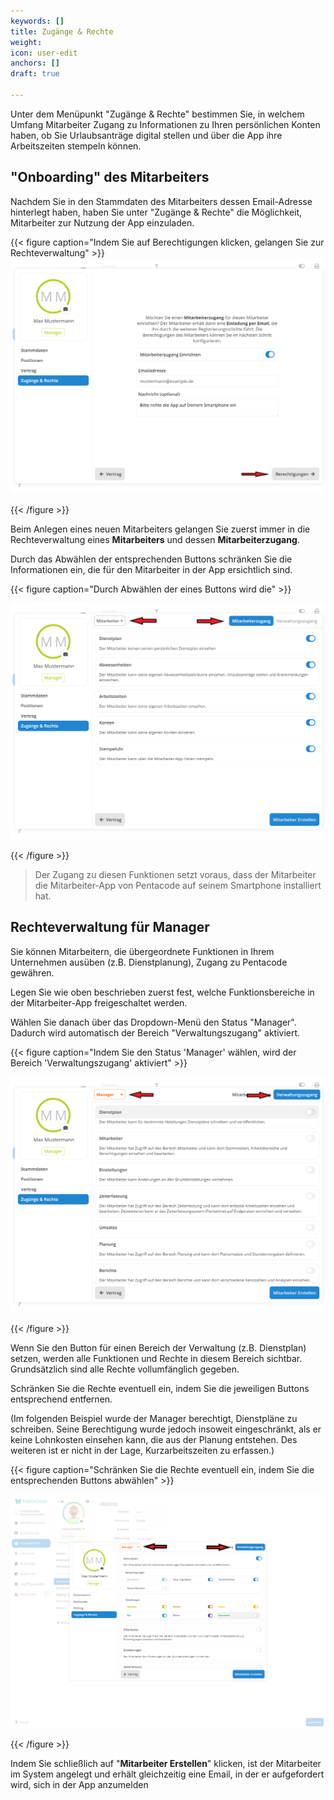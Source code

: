 ```yaml
---
keywords: []
title: Zugänge & Rechte
weight: 
icon: user-edit
anchors: []
draft: true

---
```

Unter dem Menüpunkt "Zugänge & Rechte" bestimmen Sie, in welchem Umfang Mitarbeiter Zugang zu Informationen zu Ihren persönlichen Konten haben, ob Sie Urlaubsanträge digital stellen und über die App ihre Arbeitszeiten stempeln können.

## "Onboarding" des Mitarbeiters

Nachdem Sie in den Stammdaten des Mitarbeiters dessen Email-Adresse hinterlegt haben, haben Sie unter "Zugänge & Rechte" die Möglichkeit, Mitarbeiter zur Nutzung der App einzuladen.

{{< figure caption="Indem Sie auf Berechtigungen klicken, gelangen Sie zur Rechteverwaltung" >}}![](/uploads/blog_update_1-17-0_mitarbeiter-app_ma-app-einrichten_2.png)

{{< /figure >}}

Beim Anlegen eines neuen Mitarbeiters gelangen Sie zuerst immer in die Rechteverwaltung eines **Mitarbeiters** und dessen **Mitarbeiterzugang**.

Durch das Abwählen der entsprechenden Buttons schränken Sie die Informationen ein, die für den Mitarbeiter in der App ersichtlich sind.

{{< figure caption="Durch Abwählen der eines Buttons wird die" >}}

![](/uploads/blog_update_1-17-0_mitarbeiter-app_rechte_1.png)

{{< /figure >}}

> Der Zugang zu diesen Funktionen setzt voraus, dass der Mitarbeiter die Mitarbeiter-App von Pentacode auf seinem Smartphone installiert hat.

## Rechteverwaltung für Manager

Sie können Mitarbeitern, die übergeordnete Funktionen in Ihrem Unternehmen ausüben (z.B. Dienstplanung), Zugang zu Pentacode gewähren.

Legen Sie wie oben beschrieben zuerst fest, welche Funktionsbereiche in der Mitarbeiter-App freigeschaltet werden.

Wählen Sie danach über das Dropdown-Menü den Status "Manager". Dadurch wird automatisch der Bereich "Verwaltungszugang" aktiviert.

{{< figure caption="Indem Sie den Status 'Manager' wählen, wird der Bereich 'Verwaltungszugang' aktiviert" >}}

![](/uploads/blog_update_1-17-0_mitarbeiter-app_rechte_2.png)

{{< /figure >}}

Wenn Sie den Button für einen Bereich der Verwaltung (z.B. Dienstplan) setzen, werden alle Funktionen und Rechte in diesem Bereich sichtbar. Grundsätzlich sind alle Rechte vollumfänglich gegeben.

Schränken Sie die Rechte eventuell ein, indem Sie die jeweiligen Buttons entsprechend entfernen.

(Im folgenden Beispiel wurde der Manager berechtigt, Dienstpläne zu schreiben. Seine Berechtigung wurde jedoch insoweit eingeschränkt, als er keine Lohnkosten einsehen kann, die aus der Planung entstehen. Des weiteren ist er nicht in der Lage, Kurzarbeitszeiten zu erfassen.)

 {{< figure caption="Schränken Sie die Rechte eventuell ein, indem Sie die entsprechenden Buttons abwählen" >}}

![](/uploads/hilfeartikel_update_1-17-0_mitarbeiter-app_rechte_2.png)

{{< /figure >}}

Indem Sie schließlich auf "**Mitarbeiter Erstellen**" klicken, ist der Mitarbeiter im System angelegt und erhält gleichzeitig eine Email, in der er aufgefordert wird, sich in der App anzumelden